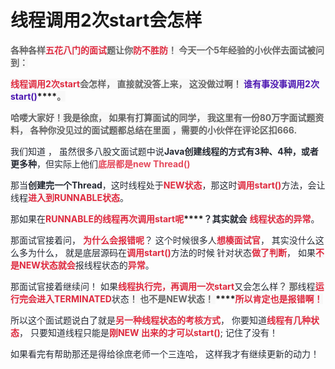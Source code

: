 # 线程调用2次start会怎样

**<font style="color:rgb(102, 102, 102);background-color:rgb(248, 248, 248);"></font>**

**<font style="color:rgb(102, 102, 102);background-color:rgb(248, 248, 248);">各种各样</font>****<font style="color:#DF2A3F;background-color:rgb(248, 248, 248);">五花八门的面试</font>****<font style="color:rgb(102, 102, 102);background-color:rgb(248, 248, 248);">题让你</font>****<font style="color:#DF2A3F;background-color:rgb(248, 248, 248);">防不胜防</font>****<font style="color:rgb(102, 102, 102);background-color:rgb(248, 248, 248);">！     今天一个5年经验的小伙伴去面试被问到：</font>**

**<font style="color:#DF2A3F;background-color:rgb(248, 248, 248);">线程调用2次start</font>****<font style="color:rgb(102, 102, 102);background-color:rgb(248, 248, 248);">会怎样，  直接就没答上来， </font>****<font style="color:rgb(102, 102, 102);background-color:rgb(248, 248, 248);">这没做过啊</font>****<font style="color:rgb(102, 102, 102);background-color:rgb(248, 248, 248);">！ </font>****<font style="color:#4C16B1;background-color:rgb(248, 248, 248);">谁有事没事调用2次start()</font>****<font style="color:rgb(102, 102, 102);background-color:rgb(248, 248, 248);">。</font>**

**<font style="color:rgb(102, 102, 102);background-color:rgb(248, 248, 248);"></font>**

**<font style="color:rgb(102, 102, 102);background-color:rgb(248, 248, 248);">哈喽大家好！我是徐庶， 如果有打算面试的同学， 我这里有一份80万字面试题资料， 各种你没见过的面试题都总结在里面 ，需要的小伙伴在评论区扣666.</font>**

**<font style="color:rgb(102, 102, 102);background-color:rgb(248, 248, 248);"></font>**

<font style="color:rgb(37, 41, 51);">我们知道 ， 虽然很多八股文面试题中说</font>**<font style="color:rgb(37, 41, 51);">Java创建线程的方式有3种、4种，或者更多种</font>**<font style="color:rgb(37, 41, 51);">，但实际上他们</font>**<font style="color:#E4495B;">底层都是new Thread()</font>**

<font style="color:rgb(37, 41, 51);"></font>

<font style="color:rgb(37, 41, 51);">那当</font>**<font style="color:rgb(37, 41, 51);">创建完一个Thread</font>**<font style="color:rgb(37, 41, 51);">，这时线程处于</font>**<font style="color:#DF2A3F;background-color:rgb(248, 248, 248);">NEW状态</font>**<font style="color:rgb(37, 41, 51);">，那这时</font>**<font style="color:#DF2A3F;background-color:rgb(248, 248, 248);">调用start()</font>**<font style="color:rgb(37, 41, 51);">方法，会让线程</font>**<font style="color:#DF2A3F;background-color:rgb(248, 248, 248);">进入到RUNNABLE状态</font>**<font style="color:rgb(37, 41, 51);">。</font>

<font style="color:rgb(37, 41, 51);">那如果在</font>**<font style="color:#DF2A3F;background-color:rgb(248, 248, 248);">RUNNABLE的线程再次调用start呢</font>****<font style="color:rgb(37, 41, 51);">？其实就会</font>**<font style="color:rgb(37, 41, 51);"> </font>**<font style="color:#DF2A3F;background-color:rgb(248, 248, 248);">线程状态的异常</font>**<font style="color:rgb(37, 41, 51);">。</font>

<font style="color:rgb(37, 41, 51);"></font>

<font style="color:rgb(37, 41, 51);">那面试官接着问， </font>**<font style="color:#DF2A3F;background-color:rgb(248, 248, 248);">为什么会报错呢</font>**<font style="color:rgb(37, 41, 51);">？ 这个时候很多人</font>**<font style="color:#DF2A3F;background-color:rgb(248, 248, 248);">想楱面试官</font>**<font style="color:rgb(37, 41, 51);">，  其实没什么这么多为什么，   就是底层源码在</font>**<font style="color:#DF2A3F;background-color:rgb(248, 248, 248);">调用start()</font>**<font style="color:rgb(37, 41, 51);">方法的时候</font>**<font style="color:#DF2A3F;background-color:rgb(248, 248, 248);"> </font>**<font style="color:rgb(37, 41, 51);">针对状态</font>**<font style="color:#DF2A3F;background-color:rgb(248, 248, 248);">做了判断</font>**<font style="color:rgb(37, 41, 51);">， 如果</font>**<font style="color:#DF2A3F;background-color:rgb(248, 248, 248);">不是NEW状态就会</font>**<font style="color:rgb(37, 41, 51);">报线程状态的</font>**<font style="color:#DF2A3F;background-color:rgb(248, 248, 248);">异常</font>**<font style="color:rgb(37, 41, 51);">。</font>

<font style="color:rgb(37, 41, 51);"></font>

<font style="color:rgb(37, 41, 51);">那面试官接着继续问！   如果</font>**<font style="color:#DF2A3F;background-color:rgb(248, 248, 248);">线程执行完，再调用一次start</font>**<font style="color:rgb(37, 41, 51);">又会怎么样</font>**<font style="color:rgb(102, 102, 102);background-color:rgb(248, 248, 248);">？  那</font>**<font style="color:rgb(37, 41, 51);">线程</font>**<font style="color:#DF2A3F;background-color:rgb(248, 248, 248);">运行完会进入TERMINATED</font>**<font style="color:rgb(37, 41, 51);">状态</font>**<font style="color:rgb(102, 102, 102);background-color:rgb(248, 248, 248);">！   也不是NEW状态！ </font>****<font style="color:#DF2A3F;background-color:rgb(248, 248, 248);">所以肯定也是报错啊！</font>**

<font style="color:rgb(37, 41, 51);"></font>

<font style="color:rgb(37, 41, 51);">所以这个面试题说白了就是</font>**<font style="color:#DF2A3F;background-color:rgb(248, 248, 248);">另一种线程状态的考核方式</font>**<font style="color:rgb(37, 41, 51);">， 你要知道</font>**<font style="color:#DF2A3F;background-color:rgb(248, 248, 248);">线程有几种状态</font>**<font style="color:rgb(37, 41, 51);">， 只要知道线程只能是</font>**<font style="color:#DF2A3F;background-color:rgb(248, 248, 248);">刚NEW 出来的才可以start()</font>**<font style="color:rgb(37, 41, 51);">;   记住了没有！   </font>

<font style="color:rgb(37, 41, 51);">如果看完有帮助那还是得给徐庶老师一个三连哈，  这样我才有继续更新的动力！</font>


